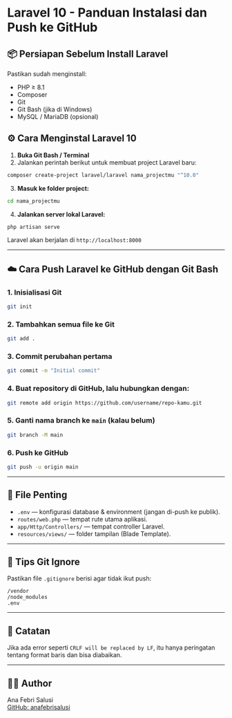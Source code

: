 # Laravel 10 - Panduan Instalasi dan Push ke GitHub

## 📦 Persiapan Sebelum Install Laravel
Pastikan sudah menginstall:
- PHP ≥ 8.1
- Composer
- Git
- Git Bash (jika di Windows)
- MySQL / MariaDB (opsional)

## ⚙️ Cara Menginstal Laravel 10

1. **Buka Git Bash / Terminal**
2. Jalankan perintah berikut untuk membuat project Laravel baru:

```bash
composer create-project laravel/laravel nama_projectmu "^10.0"
```

3. **Masuk ke folder project:**

```bash
cd nama_projectmu
```

4. **Jalankan server lokal Laravel:**

```bash
php artisan serve
```

Laravel akan berjalan di `http://localhost:8000`

---

## ☁️ Cara Push Laravel ke GitHub dengan Git Bash

### 1. **Inisialisasi Git**

```bash
git init
```

### 2. **Tambahkan semua file ke Git**

```bash
git add .
```

### 3. **Commit perubahan pertama**

```bash
git commit -m "Initial commit"
```

### 4. **Buat repository di GitHub**, lalu hubungkan dengan:

```bash
git remote add origin https://github.com/username/repo-kamu.git
```

### 5. **Ganti nama branch ke `main` (kalau belum)**

```bash
git branch -M main
```

### 6. **Push ke GitHub**

```bash
git push -u origin main
```

---

## 📁 File Penting

- `.env` — konfigurasi database & environment (jangan di-push ke publik).
- `routes/web.php` — tempat rute utama aplikasi.
- `app/Http/Controllers/` — tempat controller Laravel.
- `resources/views/` — folder tampilan (Blade Template).

---

## 🔐 Tips Git Ignore

Pastikan file `.gitignore` berisi agar tidak ikut push:

```
/vendor
/node_modules
.env
```

---

## 📌 Catatan

Jika ada error seperti `CRLF will be replaced by LF`, itu hanya peringatan tentang format baris dan bisa diabaikan.

---

## 🧑‍💻 Author

Ana Febri Salusi  
[GitHub: anafebrisalusi](https://github.com/anafebrisalusi)
